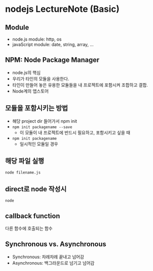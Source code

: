 # nodejs LectureNote (Basic)

## Module
- node.js module: http, os
- javaScript module: date, string, array, ...

## NPM: Node Package Manager
- node.js의 핵심
- 우리가 타인의 모듈을 사용한다.
- 타인이 만들어 놓은 유용한 모듈들을 내 프로젝트에 포함시켜 조합하고 결합.
- Node계의 앱스토어

## 모듈을 포함시키는 방법
- 해당 project dir 들어가서 npm init
- `npm init packagename --save`
  + 이 모듈이 내 프로젝트에 반드시 필요하고, 포함시키고 싶을 때
- `npm init packagename`
  + 일시적인 모듈일 경우 

## 해당 파일 실행
`node filename.js`

## direct로 node 작성시
`node`

## callback function
다른 함수에 호출되는 함수

## Synchronous vs. Asynchronous
- Synchronous: 차례차례 끝내고 넘어감
- Asynchronous: 백그라운드로 넘기고 넘어감



